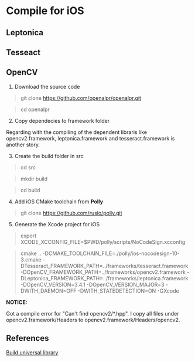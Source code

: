 # Compile for iOS

## Leptonica
## Tesseact
## OpenCV

1. Download the source code

> git clone https://github.com/openalpr/openalpr.git

> cd openalpr

2. Copy dependecies to framework folder

Regarding with the compiling of the dependent libraris like opencv2.framework, leptonica.framework and tesseract.framework is another story.

3. Create the build folder in src

> cd src

> mkdir build

> cd build

4. Add iOS CMake toolchain from **Polly**

> git clone https://github.com/ruslo/polly.git

5. Generate the Xcode project for iOS

> export XCODE_XCCONFIG_FILE=$PWD/polly/scripts/NoCodeSign.xcconfig

> cmake .. -DCMAKE_TOOLCHAIN_FILE=./polly/ios-nocodesign-10-3.cmake  -DTesseract_FRAMEWORK_PATH=../frameworks/tesseract.framework -DOpenCV_FRAMEWORK_PATH=../frameworks/opencv2.framework -DLeptonica_FRAMEWORK_PATH=../frameworks/leptonica.framework -DOpenCV_VERSION=3.4.1 -DOpenCV_VERSION_MAJOR=3  -DWITH_DAEMON=OFF -DWITH_STATEDETECTION=ON -GXcode

**NOTICE:**

Got a compile error for "Can't find opencv2/*.hpp". 
I copy all files under opencv2.framework/Headers to opencv2.framework/Headers/opencv2. 


## References 

[Build universal library](https://www.raywenderlich.com/41377/creating-a-static-library-in-ios-tutorial)
